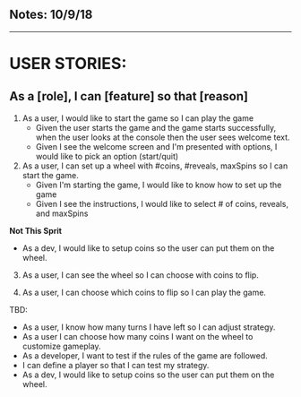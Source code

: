 ## Notes: 10/9/18
-------------------------
# USER STORIES: 

## As a [role], I can [feature] so that [reason]

1. As a user, I would like to start the game so I can play the game
   * Given the user starts the game and the game starts successfully, when the user looks at the console then the user sees welcome text.	
   * Given I see the welcome  screen and I'm presented with options, I would like to pick an option (start/quit)
2. As a user, I can set up a wheel with #coins, #reveals, maxSpins so I can start the game.
   * Given I'm starting the game, I would like to know how to set up the game
   * Given I see the instructions, I would like to select # of coins, reveals, and maxSpins

**Not This Sprit**
   * As a dev, I would like to setup coins so the user can put them on the wheel.
	
3. As a user, I can see the wheel so I can choose with coins to flip.

4. As a user, I can choose which coins to flip so I can play the game.


TBD:
* As a user, I know how many turns I have left so I can adjust strategy.
* As a user I can choose how many coins I want on the wheel to customize gameplay.
* As a developer, I want to test if the rules of the game are followed.
* I can define a player so that I can test my strategy.
* As a dev, I would like to setup coins so the user can put them on the wheel.